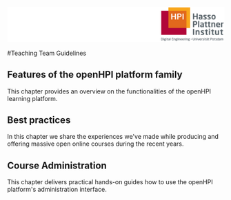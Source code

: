 ![HPI Logo](img/HPI_Logo.png)

#Teaching Team Guidelines

## Features of the openHPI platform family
This chapter provides an overview on the functionalities of the openHPI learning platform. 

## Best practices 
In this chapter we share the experiences we've made while producing and offering massive open online courses during the recent years.

## Course Administration
This chapter delivers practical hands-on guides how to use the openHPI platform's administration interface.
